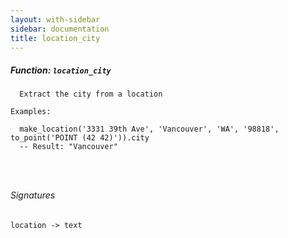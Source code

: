 ```yaml
---
layout: with-sidebar
sidebar: documentation
title: location_city
---
```


##### Function: `location_city`
```
  Extract the city from a location

Examples:

  make_location('3331 39th Ave', 'Vancouver', 'WA', '98818', to_point('POINT (42 42)')).city
  -- Result: "Vancouver"




```

###### Signatures
    location -> text

